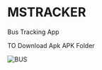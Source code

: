 # MSTRACKER
Bus Tracking App

TO Download Apk 
APK Folder

![BUS](https://user-images.githubusercontent.com/58388494/147410247-672f61b2-9ffb-4645-bb8f-6bef2929f2d1.jpeg=450x450 )
